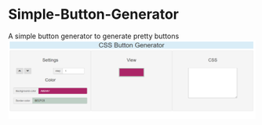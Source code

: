 # Simple-Button-Generator
A simple button generator to generate pretty buttons
![alt text](img/btnGen.PNG)
